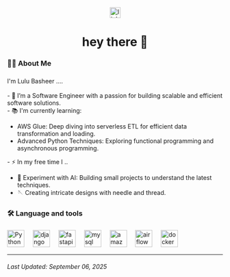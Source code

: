 
###

<div align="center">
  <a href="https://www.linkedin.com/in/lulu-basheer">
  <img src="https://img.shields.io/static/v1?message=LinkedIn&logo=linkedin&label=&color=0077B5&logoColor=white&labelColor=&style=for-the-badge" height="25" alt="linkedin logo"  />
  </a>
</div>

###

###

<h1 align="center">hey there 👋</h1>

###

<h3 align="left">👩‍💻  About Me</h3>

###

<p align="left">I'm Lulu Basheer ....<br><br>- 🔭 I’m a Software Engineer with a passion for building scalable and efficient software solutions.<br>- 📚 I'm currently learning:

<ul>
  <li>AWS Glue: Deep diving into serverless ETL for efficient data transformation and loading.</li>
  <li>Advanced Python Techniques: Exploring functional programming and asynchronous programming.</li>
</ul>
- ⚡ In my free time I ..
<ul>
    <li> 🤖 Experiment with AI: Building small projects to understand the latest techniques.</li>
    <li> 🪡 Creating intricate designs with needle and thread.</li>
  </ul>
  </p>

###

<h3 align="left">🛠 Language and tools</h3>

###

<div align="left">
  <img src="https://cdn.jsdelivr.net/gh/devicons/devicon/icons/python/python-original.svg" height="40" alt="Python logo"  />
  <img width="12" />
  <img src="https://cdn.jsdelivr.net/gh/devicons/devicon/icons/django/django-plain-wordmark.svg" height="40" alt="django logo"  />
  <img width="12" />
  <img src="https://cdn.jsdelivr.net/gh/devicons/devicon/icons/fastapi/fastapi-plain-wordmark.svg" height="40" alt="fastapi logo"  />
  <img width="12" />
  <img src="https://cdn.jsdelivr.net/gh/devicons/devicon/icons/mysql/mysql-plain-wordmark.svg" height="40" alt="mysql logo"  />
  <img width="12" />
  <img src="https://cdn.jsdelivr.net/gh/devicons/devicon/icons/amazonwebservices/amazonwebservices-line-wordmark.svg" height="40" alt="amazonwebservices logo"  />
  <img width="12" />
  <img src="https://cdn.jsdelivr.net/gh/devicons/devicon/icons/apacheairflow/apacheairflow-original-wordmark.svg" height="40" alt="airflow logo"  />
  <img width="12" />
  <img src="https://cdn.jsdelivr.net/gh/devicons/devicon/icons/docker/docker-plain-wordmark.svg" height="40" alt="docker logo"  />
</div>

---

###### Last Updated: September 06, 2025
